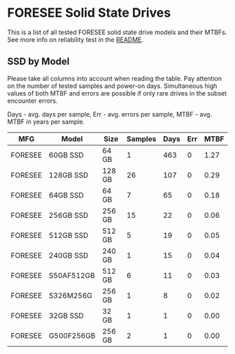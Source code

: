 FORESEE Solid State Drives
==========================

This is a list of all tested FORESEE solid state drive models and their MTBFs. See
more info on reliability test in the [README](https://github.com/linuxhw/SMART).

SSD by Model
------------

Please take all columns into account when reading the table. Pay attention on the
number of tested samples and power-on days. Simultaneous high values of both MTBF
and errors are possible if only rare drives in the subset encounter errors.

Days - avg. days per sample,
Err  - avg. errors per sample,
MTBF - avg. MTBF in years per sample.

| MFG       | Model              | Size   | Samples | Days  | Err   | MTBF |
|-----------|--------------------|--------|---------|-------|-------|------|
| FORESEE   | 60GB SSD           | 64 GB  | 1       | 463   | 0     | 1.27   |
| FORESEE   | 128GB SSD          | 128 GB | 26      | 107   | 0     | 0.29   |
| FORESEE   | 64GB SSD           | 64 GB  | 7       | 65    | 0     | 0.18   |
| FORESEE   | 256GB SSD          | 256 GB | 15      | 22    | 0     | 0.06   |
| FORESEE   | 512GB SSD          | 512 GB | 5       | 19    | 0     | 0.05   |
| FORESEE   | 240GB SSD          | 240 GB | 1       | 15    | 0     | 0.04   |
| FORESEE   | S50AF512GB         | 512 GB | 6       | 11    | 0     | 0.03   |
| FORESEE   | S326M256G          | 256 GB | 1       | 8     | 0     | 0.02   |
| FORESEE   | 32GB SSD           | 32 GB  | 1       | 1     | 0     | 0.00   |
| FORESEE   | G500F256GB         | 256 GB | 2       | 1     | 0     | 0.00   |
